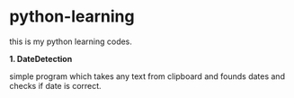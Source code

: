 # python-learning

this is my python learning codes.

<strong>1. DateDetection</strong>
<p>simple program which takes any text from clipboard and founds dates and checks if date is correct.</p>
